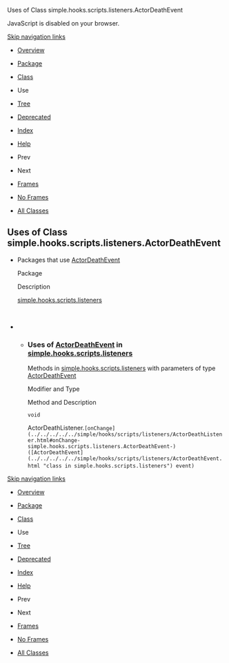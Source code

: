 Uses of Class simple.hooks.scripts.listeners.ActorDeathEvent   <!-- try { if (location.href.indexOf('is-external=true') == -1) { parent.document.title="Uses of Class simple.hooks.scripts.listeners.ActorDeathEvent"; } } catch(err) { } //-->

JavaScript is disabled on your browser.

[Skip navigation links](#skip.navbar.top "Skip navigation links")

*   [Overview](../../../../../overview-summary.html)
*   [Package](../package-summary.html)
*   [Class](../../../../../simple/hooks/scripts/listeners/ActorDeathEvent.html "class in simple.hooks.scripts.listeners")
*   Use
*   [Tree](../package-tree.html)
*   [Deprecated](../../../../../deprecated-list.html)
*   [Index](../../../../../index-files/index-1.html)
*   [Help](../../../../../help-doc.html)

*   Prev
*   Next

*   [Frames](../../../../../index.html?simple/hooks/scripts/listeners/class-use/ActorDeathEvent.html)
*   [No Frames](ActorDeathEvent.html)

*   [All Classes](../../../../../allclasses-noframe.html)

<!-- allClassesLink = document.getElementById("allclasses\_navbar\_top"); if(window==top) { allClassesLink.style.display = "block"; } else { allClassesLink.style.display = "none"; } //-->

Uses of Class  
simple.hooks.scripts.listeners.ActorDeathEvent
--------------------------------------------------------------

*   Packages that use [ActorDeathEvent](../../../../../simple/hooks/scripts/listeners/ActorDeathEvent.html "class in simple.hooks.scripts.listeners") 
    
    Package
    
    Description
    
    [simple.hooks.scripts.listeners](#simple.hooks.scripts.listeners)
    
     
    
*   *   ### Uses of [ActorDeathEvent](../../../../../simple/hooks/scripts/listeners/ActorDeathEvent.html "class in simple.hooks.scripts.listeners") in [simple.hooks.scripts.listeners](../../../../../simple/hooks/scripts/listeners/package-summary.html)
        
        Methods in [simple.hooks.scripts.listeners](../../../../../simple/hooks/scripts/listeners/package-summary.html) with parameters of type [ActorDeathEvent](../../../../../simple/hooks/scripts/listeners/ActorDeathEvent.html "class in simple.hooks.scripts.listeners") 
        
        Modifier and Type
        
        Method and Description
        
        `void`
        
        ActorDeathListener.`[onChange](../../../../../simple/hooks/scripts/listeners/ActorDeathListener.html#onChange-simple.hooks.scripts.listeners.ActorDeathEvent-)([ActorDeathEvent](../../../../../simple/hooks/scripts/listeners/ActorDeathEvent.html "class in simple.hooks.scripts.listeners") event)` 
        

[Skip navigation links](#skip.navbar.bottom "Skip navigation links")

*   [Overview](../../../../../overview-summary.html)
*   [Package](../package-summary.html)
*   [Class](../../../../../simple/hooks/scripts/listeners/ActorDeathEvent.html "class in simple.hooks.scripts.listeners")
*   Use
*   [Tree](../package-tree.html)
*   [Deprecated](../../../../../deprecated-list.html)
*   [Index](../../../../../index-files/index-1.html)
*   [Help](../../../../../help-doc.html)

*   Prev
*   Next

*   [Frames](../../../../../index.html?simple/hooks/scripts/listeners/class-use/ActorDeathEvent.html)
*   [No Frames](ActorDeathEvent.html)

*   [All Classes](../../../../../allclasses-noframe.html)

<!-- allClassesLink = document.getElementById("allclasses\_navbar\_bottom"); if(window==top) { allClassesLink.style.display = "block"; } else { allClassesLink.style.display = "none"; } //-->
